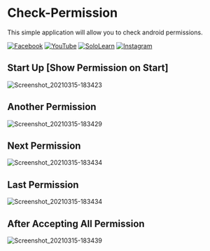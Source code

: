 # Check-Permission
This simple application will allow you to check android permissions.

[![Facebook](https://img.shields.io/badge/facebook-%231877F2.svg?&style=for-the-badge&logo=facebook&logoColor=white)](https://www.facebook.com/rovie.programmer15) 
[![YouTube](https://img.shields.io/badge/youtube-%23FF0000.svg?&style=for-the-badge&logo=youtube&logoColor=white)](https://www.youtube.com/c/RovieFrancisco15)
[![SoloLearn](https://img.shields.io/badge/sololearn-%8088FF88.svg?&style=for-the-badge&logo=sololearn&logoColor=white)](https://www.sololearn.com/Profile/7001002/?ref=app)
[![Instagram](https://img.shields.io/badge/instagram-%23e4405f.svg?&style=for-the-badge&logo=instagram&logoColor=white)](https://www.instagram.com/franz0515)

## Start Up [Show Permission on Start]
![Screenshot_20210315-183423](https://user-images.githubusercontent.com/40444648/111141040-ffb07680-85bd-11eb-8f10-d8713d9b96b6.png)

## Another Permission
![Screenshot_20210315-183429](https://user-images.githubusercontent.com/40444648/111141091-148d0a00-85be-11eb-8a83-0430c4eb54ca.png)

## Next Permission
![Screenshot_20210315-183434](https://user-images.githubusercontent.com/40444648/111141131-21116280-85be-11eb-9d07-b1f4ea3b66c3.png)

## Last Permission
![Screenshot_20210315-183434](https://user-images.githubusercontent.com/40444648/111141160-2b336100-85be-11eb-9607-5c71549a7101.png)

## After Accepting All Permission
![Screenshot_20210315-183439](https://user-images.githubusercontent.com/40444648/111141201-38505000-85be-11eb-91cf-f06873578866.png)

